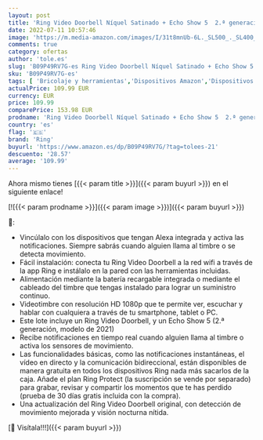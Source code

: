 ```yaml
---
layout: post
title: 'Ring Video Doorbell Níquel Satinado + Echo Show 5  2.ª generación  modelo de 2021  | Pantalla inteligente con Alexa y cámara de 2 MP | Azul'
date: 2022-07-11 10:57:46
image: 'https://m.media-amazon.com/images/I/31t8mnUb-6L._SL500_._SL400_.jpg'
comments: true
category: ofertas
author: 'tole.es'
slug: 'B09P49RV7G-es Ring Video Doorbell Níquel Satinado + Echo Show 5 2.ª...'
sku: 'B09P49RV7G-es'
tags: [ 'Bricolaje y herramientas','Dispositivos Amazon','Dispositivos Amazon y Accesorios','Instalación eléctrica','Interfonos','Seguridad e iluminación para hogar inteligente','Timbres y campanas','alexa','ring','🇪🇸', ]
actualPrice: 109.99 EUR
currency: EUR
price: 109.99
comparePrice: 153.98 EUR
prodname: 'Ring Video Doorbell Níquel Satinado + Echo Show 5  2.ª generación  modelo de 2021  | Pantalla inteligente con Alexa y cámara de 2 MP | Azul'
country: 'es'
flag: '🇪🇸'
brand: 'Ring'
buyurl: 'https://www.amazon.es/dp/B09P49RV7G/?tag=tolees-21'
descuento: '28.57'
average: '109.99'
---
```


Ahora mismo tienes [{{< param title >}}]({{< param buyurl >}}) en el siguiente enlace!

[![{{< param prodname >}}]({{< param image >}})]({{< param buyurl >}})

🔎:

- Vincúlalo con los dispositivos que tengan Alexa integrada y activa las notificaciones. Siempre sabrás cuando alguien llama al timbre o se detecta movimiento.
- Fácil instalación: conecta tu Ring Video Doorbell a la red wifi a través de la app Ring e instálalo en la pared con las herramientas incluidas.
- Alimentación mediante la batería recargable integrada o mediante el cableado del timbre que tengas instalado para lograr un suministro continuo.
- Videotimbre con resolución HD 1080p que te permite ver, escuchar y hablar con cualquiera a través de tu smartphone, tablet o PC.
- Este lote incluye un Ring Video Doorbell, y un Echo Show 5 (2.ª generación, modelo de 2021)
- Recibe notificaciones en tiempo real cuando alguien llama al timbre o activa los sensores de movimiento.
- Las funcionalidades básicas, como las notificaciones instantáneas, el vídeo en directo y la comunicación bidireccional, están disponibles de manera gratuita en todos los dispositivos Ring nada más sacarlos de la caja. Añade el plan Ring Protect (la suscripción se vende por separado) para grabar, revisar y compartir los momentos que te has perdido (prueba de 30 días gratis incluida con la compra).
- Una actualización del Ring Video Doorbell original, con detección de movimiento mejorada y visión nocturna nítida.

[🛒 Visítala!!!]({{< param buyurl >}})
